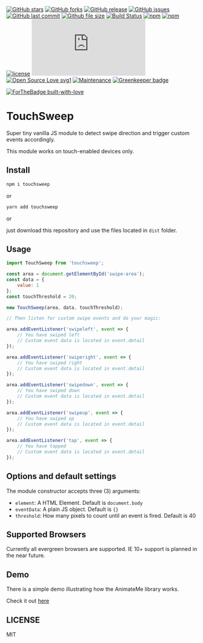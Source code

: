 [![GitHub stars](https://img.shields.io/github/stars/scriptex/touchsweep.svg?style=social&label=Stars)](https://github.com/scriptex/touchsweep)
[![GitHub forks](https://img.shields.io/github/forks/scriptex/touchsweep.svg?style=social&label=Fork)](https://github.com/scriptex/touchsweep/network#fork-destination-box)
[![GitHub release](https://img.shields.io/github/release/scriptex/touchsweep.svg)](https://github.com/scriptex/touchsweep/releases/latest)
[![GitHub issues](https://img.shields.io/github/issues/scriptex/touchsweep.svg)](https://github.com/scriptex/touchsweep/issues)
[![GitHub last commit](https://img.shields.io/github/last-commit/scriptex/touchsweep.svg)](https://github.com/scriptex/touchsweep/commits/master)
[![Github file size](https://img.shields.io/github/size/scriptex/touchsweep/dist/touchsweep.min.js.svg)](https://github.com/scriptex/touchsweep)
[![Build Status](https://travis-ci.org/scriptex/touchsweep.svg?branch=master)](https://travis-ci.org/scriptex/touchsweep)
[![npm](https://img.shields.io/npm/dt/touchsweep.svg)](https://www.npmjs.com/package/touchsweep)
[![npm](https://img.shields.io/npm/v/touchsweep.svg)](https://www.npmjs.com/package/touchsweep)
[![license](https://img.shields.io/github/license/scriptex/touchsweep.svg)](https://github.com/scriptex/touchsweep)
[![Analytics](https://ga-beacon.appspot.com/UA-83446952-1/github.com/scriptex/touchsweep/README.md)](https://github.com/scriptex/touchsweep/)
[![Open Source Love svg1](https://badges.frapsoft.com/os/v1/open-source.svg?v=103)](https://github.com/scriptex/touchsweep/)
[![Maintenance](https://img.shields.io/badge/Maintained%3F-yes-green.svg)](https://github.com/scriptex/touchsweep/graphs/commit-activity)
[![Greenkeeper badge](https://badges.greenkeeper.io/scriptex/touchsweep.svg)](https://greenkeeper.io/)

[![ForTheBadge built-with-love](http://ForTheBadge.com/images/badges/built-with-love.svg)](https://github.com/scriptex/)

# TouchSweep

Super tiny vanilla JS module to detect swipe direction and trigger custom events accordingly.

This module works on touch-enabled devices only.

## Install

```sh
npm i touchsweep
```

or

```sh
yarn add touchsweep
```

or

just download this repository and use the files located in `dist` folder.

## Usage

```javascript
import TouchSweep from 'touchsweep';

const area = document.getElementById('swipe-area');
const data = {
	value: 1
};
const touchThreshold = 20;

new TouchSweep(area, data, touchThreshold);

// Then listen for custom swipe events and do your magic:

area.addEventListener('swipeleft', event => {
	// You have swiped left
	// Custom event data is located in event.detail
});

area.addEventListener('swiperight', event => {
	// You have swiped right
	// Custom event data is located in event.detail
});

area.addEventListener('swipedown', event => {
	// You have swiped down
	// Custom event data is located in event.detail
});

area.addEventListener('swipeup', event => {
	// You have swiped up
	// Custom event data is located in event.detail
});

area.addEventListener('tap', event => {
	// You have tapped
	// Custom event data is located in event.detail
});
```

## Options and default settings

The module constructor accepts three (3) arguments:

-   `element`: A HTML Element. Default is `document.body`
-   `eventData`: A plain JS object. Default is `{}`
-   `threshold`: How many pixels to count until an event is fired. Default is 40

## Supported Browsers

Currently all evergreen browsers are supported.
IE 10+ support is planned in the near future.

## Demo

There is a simple demo illustrating how the AnimateMe library works.

Check it out [here](https://github.com/scriptex/animateme/blob/master/demo/index.html)

## LICENSE

MIT
